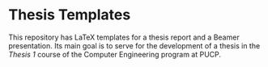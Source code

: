 # Thesis Templates

This repository has LaTeX templates for a thesis report and a Beamer presentation. Its main goal is to serve for the development of a thesis in the *Thesis 1* course of the Computer Engineering program at PUCP.